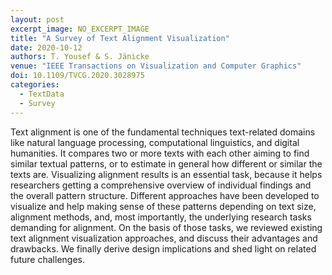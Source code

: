 ```yaml
---
layout: post
excerpt_image: NO_EXCERPT_IMAGE
title: "A Survey of Text Alignment Visualization"
date: 2020-10-12
authors: T. Yousef & S. Jänicke
venue: "IEEE Transactions on Visualization and Computer Graphics"
doi: 10.1109/TVCG.2020.3028975
categories:
  - TextData
  - Survey
---
```

Text alignment is one of the fundamental techniques text-related domains like natural language processing, computational linguistics, and digital humanities. It compares two or more texts with each other aiming to find similar textual patterns, or to estimate in general how different or similar the texts are. Visualizing alignment results is an essential task, because it helps researchers getting a comprehensive overview of individual findings and the overall pattern structure. Different approaches have been developed to visualize and help making sense of these patterns depending on text size, alignment methods, and, most importantly, the underlying research tasks demanding for alignment. On the basis of those tasks, we reviewed existing text alignment visualization approaches, and discuss their advantages and drawbacks. We finally derive design implications and shed light on related future challenges.
